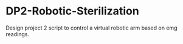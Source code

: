 # DP2-Robotic-Sterilization

Design project 2 script to control a virtual robotic arm based on emg readings. 
